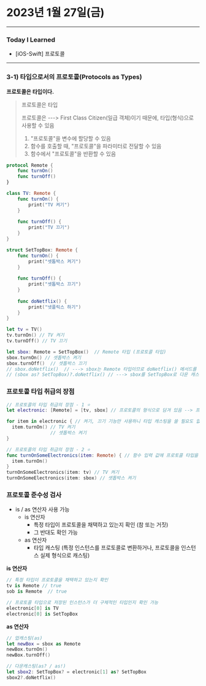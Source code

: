 # 2023년 1월 27일(금)

---

### Today I Learned 

- [iOS-Swift] 프로토콜

---

### 3-1) 타입으로서의 프로토콜(Protocols as Types)

**프로토콜은 타입이다.**

> 프로토콜은 타입
>
> 프로토콜은 ---> First Class Citizen(일급 객체)이기 때문에, 타입(형식)으로 사용할 수 있음
>
> 1. "프로토콜"을 변수에 할당할 수 있음
> 2. 함수를 호출할 때, "프로토콜"을 파라미터로 전달할 수 있음
> 3. 함수에서 "프로토콜"을 반환할 수 있음

```swift
protocol Remote {
    func turnOn()
    func turnOff()
}

class TV: Remote {
    func turnOn() {
        print("TV 켜기")
    }
    
    func turnOff() {
        print("TV 끄기")
    }
}

struct SetTopBox: Remote {
    func turnOn() {
        print("셋톱박스 켜기")
    }
    
    func turnOff() {
        print("셋톱박스 끄기")
    }
    
    func doNetflix() {
        print("넷플릭스 하기")
    }
}

let tv = TV()
tv.turnOn() // TV 켜기
tv.turnOff() // TV 끄기

let sbox: Remote = SetTopBox()  // Remote 타입 (프로토콜 타입)
sbox.turnOn() // 셋톱박스 켜기
sbox.turnOff()  // 셋톱박스 끄기
// sbox.doNetflix()  // ---> sbox는 Remote 타입이므로 doNetflix() 메서드를 가지고 있지 않음
// (sbox as? SetTopBox)?.doNetflix() // ---> sbox를 SetTopBox로 다운 캐스팅
```

### **프로토콜 타입 취급의 장점**

```swift
// 프로토콜의 타입 취급의 장점 - 1 ⭐️
let electronic: [Remote] = [tv, sbox] // 프로토콜의 형식으로 담겨 있음 --> 프로토콜 타입 배열

for item in electronic { // 켜기, 끄기 기능만 사용하니 타입 캐스팅을 쓸 필요도 없음 (다만, 프로토콜에 있는 맴버만 사용 가능)
  item.turnOn() // TV 켜기
                // 셋톱박스 켜기
}

// 프로토콜의 타입 취급의 장점 - 2 ⭐️
func turnOnSomeElectronics(item: Remote) { // 함수 입력 값에 프로토콜 타입을 쓸 수 있다.
  item.turnOn()
}
turnOnSomeElectronics(item: tv) // TV 켜기
turnOnSomeElectronics(item: sbox) // 셋톱박스 켜기
```

### **프로토콜 준수성 검사**

- is / as 연산자 사용 가능
  - is 연산자
    - 특정 타입이 프로토콜을 채택하고 있는지 확인 (참 또는 거짓)
    - 그 반대도 확인 가능
  - as 연산자
    - 타입 캐스팅 (특정 인스턴스를 프로토콜로 변환하거나, 프로토콜을 인스턴스 실제 형식으로 캐스팅)

**is 연산자**

```swift
// 특정 타입이 프로토콜을 채택하고 있는지 확인
tv is Remote // true
sob is Remote  // true

// 프로토콜 타입으로 저장된 인스턴스가 더 구체적인 타입인지 확인 가능
electronic[0] is TV
electronic[0] is SetTopBox
```

**as 연산자**

```swift
// 업캐스팅(as)
let newBox = sbox as Remote
newBox.turnOn()
newBox.turnOff()

// 다운캐스팅(as? / as!)
let sbox2: SetTopBox? = electronic[1] as? SetTopBox
sbox2?.doNetflix()
```